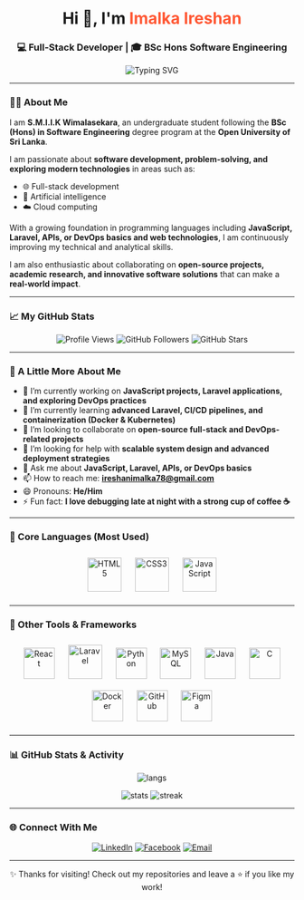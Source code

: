 <h1 align="center">Hi 👋, I'm <span style="color:#FF5733;">Imalka Ireshan</span></h1>
<h3 align="center">💻 Full-Stack Developer | 🎓 BSc Hons Software Engineering</h3>

<p align="center">
  <img src="https://readme-typing-svg.herokuapp.com?font=Fira+Code&size=22&pause=1000&center=true&vCenter=true&width=500&lines=Full+Stack+Developer;Open+Source+Contributor;Always+Learning+New+Technologies" alt="Typing SVG" />
</p>

---

### 👨‍🎓 About Me
I am **S.M.I.I.K Wimalasekara**, an undergraduate student following the **BSc (Hons) in Software Engineering** degree program at the **Open University of Sri Lanka**.  

I am passionate about **software development, problem-solving, and exploring modern technologies** in areas such as:  
- 🌐 Full-stack development  
- 🤖 Artificial intelligence  
- ☁️ Cloud computing  

With a growing foundation in programming languages including **JavaScript, Laravel, APIs, or DevOps basics and  web technologies**, I am continuously improving my technical and analytical skills.  

I am also enthusiastic about collaborating on **open-source projects, academic research, and innovative software solutions** that can make a **real-world impact**.  

---

### 📈 My GitHub Stats

<p align="center">
  <!-- Profile Views -->
  <img src="https://komarev.com/ghpvc/?username=imalka78&label=Profile%20views&color=0e75b6&style=flat" alt="Profile Views" />
  
  <!-- GitHub Followers -->
  <img src="https://img.shields.io/github/followers/imalka78?label=Followers&style=social" alt="GitHub Followers" />
  
  <!-- GitHub Stars -->
  <img src="https://img.shields.io/github/stars/imalka78?label=Stars&style=social" alt="GitHub Stars" />
</p>


---

### 🔎 A Little More About Me
- 🔭 I’m currently working on **JavaScript projects, Laravel applications, and exploring DevOps practices**  
- 🌱 I’m currently learning **advanced Laravel, CI/CD pipelines, and containerization (Docker & Kubernetes)**  
- 👯 I’m looking to collaborate on **open-source full-stack and DevOps-related projects**  
- 🤔 I’m looking for help with **scalable system design and advanced deployment strategies**  
- 💬 Ask me about **JavaScript, Laravel, APIs, or DevOps basics**  
- 📫 How to reach me: **ireshanimalka78@gmail.com**  
- 😄 Pronouns: **He/Him**  
- ⚡ Fun fact: **I love debugging late at night with a strong cup of coffee ☕**  

---

### 🎨 Core Languages (Most Used)
<p align="center">
  <img src="https://cdn.jsdelivr.net/gh/devicons/devicon/icons/html5/html5-original.svg" alt="HTML5" width="60" height="60" style="margin:10px;"/>
  <img src="https://cdn.jsdelivr.net/gh/devicons/devicon/icons/css3/css3-original.svg" alt="CSS3" width="60" height="60" style="margin:10px;"/>
  <img src="https://cdn.jsdelivr.net/gh/devicons/devicon/icons/javascript/javascript-original.svg" alt="JavaScript" width="60" height="60" style="margin:10px;"/>
</p>

---

### 🧰 Other Tools & Frameworks
<p align="center">
  <img src="https://cdn.jsdelivr.net/gh/devicons/devicon/icons/react/react-original.svg" alt="React" width="55" height="55" style="margin:10px;"/>
 <img src="https://cdn.jsdelivr.net/gh/devicons/devicon/icons/laravel/laravel-original.svg" alt="Laravel" width="60" height="60" style="margin:10px;" />
  <img src="https://cdn.jsdelivr.net/gh/devicons/devicon/icons/python/python-original.svg" alt="Python" width="55" height="55" style="margin:10px;"/>
  <img src="https://cdn.jsdelivr.net/gh/devicons/devicon/icons/mysql/mysql-original.svg" alt="MySQL" width="55" height="55" style="margin:10px;"/>
  <img src="https://cdn.jsdelivr.net/gh/devicons/devicon/icons/java/java-original.svg" alt="Java" width="55" height="55" style="margin:10px;"/>
  <img src="https://cdn.jsdelivr.net/gh/devicons/devicon/icons/c/c-original.svg" alt="C" width="55" height="55" style="margin:10px;"/>
  <img src="https://cdn.jsdelivr.net/gh/devicons/devicon/icons/docker/docker-original.svg" alt="Docker" width="55" height="55" style="margin:10px;"/>
  <img src="https://cdn.jsdelivr.net/gh/devicons/devicon/icons/github/github-original.svg" alt="GitHub" width="55" height="55" style="margin:10px;"/>
  <img src="https://cdn.jsdelivr.net/gh/devicons/devicon/icons/figma/figma-original.svg" alt="Figma" width="55" height="55" style="margin:10px;"/>
</p>


---

### 📊 GitHub Stats & Activity
<p align="center">
  <img src="https://github-readme-stats.vercel.app/api/top-langs/?username=imalka78&layout=compact&theme=radical" alt="langs"/>
</p>
<p align="center">
  <img src="https://github-readme-stats.vercel.app/api?username=imalka78&show_icons=true&theme=radical" alt="stats" />
  <img src="https://github-readme-streak-stats.herokuapp.com?user=imalka78&theme=radical&hide_border=false" alt="streak"/>
</p>

---

### 🌐 Connect With Me
<p align="center">
  <a href="https://www.linkedin.com/in/YOUR_LINKEDIN_SLUG"><img src="https://img.icons8.com/fluency/48/000000/linkedin.png" alt="LinkedIn"/></a>
  <a href="https://facebook.com/YOUR_FACEBOOK_HANDLE"><img src="https://img.icons8.com/fluency/48/000000/facebook-new.png" alt="Facebook"/></a>
  <a href="mailto:YOUR_EMAIL@example.com"><img src="https://img.icons8.com/fluency/48/000000/gmail-new.png" alt="Email"/></a>
</p>

---

<p align="center">✨ Thanks for visiting! Check out my repositories and leave a ⭐ if you like my work!</p>




